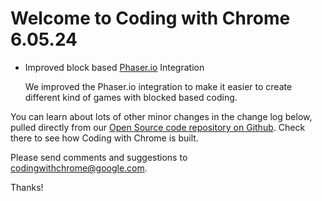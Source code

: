 Welcome to Coding with Chrome 6.05.24
=====================================

* Improved block based [Phaser.io](http://phaser.io/) Integration

  We improved the Phaser.io integration to make it easier to create
  different kind of games with blocked based coding.

You can learn about lots of other minor changes in the change log below, pulled
directly from our [Open Source code repository on
Github](https://github.com/google/coding-with-chrome). Check there to see how
Coding with Chrome is built.

Please send comments and suggestions to
[codingwithchrome@google.com](mailto:codingwithchrome@google.com).

Thanks!
